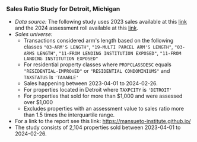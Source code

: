 ### Sales Ratio Study for Detroit, Michigan

* *Data source:* The following study uses 2023 sales available at this [link](https://data.detroitmi.gov/datasets/property-sales-1/explore?showTable=true) and the 2024 assessment roll available at this [link](https://drive.google.com/file/d/1pD89pezh6huc75B63sPLitD4woWlyeJK/view?ts=65c50b0b).
* *Sales universe:* 
  * Transactions considered arm's length based on the following classes `"03-ARM'S LENGTH"`, `"19-MULTI PARCEL ARM'S LENGTH"`, `"03-ARMS LENGTH"`, `"11-FROM LENDING INSTITUTION EXPOSED"`, `"11-FROM LANDING INSTITUTION EXPOSED"`
  * For residential property classes where `PROPCLASSDESC` equals `"RESIDENTIAL-IMPROVED"` or `"RESIDENTIAL CONDOMINIUMS"` and `TAXSTATUS` is `'TAXABLE'`
  * Sales happening between 2023-04-01 to 2024-02-26.
  * For properties located in Detroit where `TAXPCITY` is `'DETROIT'`
  * For properties that sold for more than $1,000 and were assessed over $1,000
  * Excludes properties with an assessment value to sales ratio more than 1.5 times the interquartile range.
* For a link to the report see this link: https://mansueto-institute.github.io/
* The study consists of 2,104 properties sold between 2023-04-01 to 2024-02-26. 
